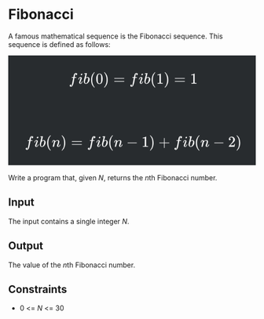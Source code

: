# Fibonacci

A famous mathematical sequence is the Fibonacci sequence. This sequence is defined as follows:

![Fibonacci sequence](images/screenshot-fibonacci.png)

Write a program that, given *N*, returns the *n*th Fibonacci number.

## Input

The input contains a single integer *N*.

## Output

The value of the *n*th Fibonacci number.

## Constraints

- 0 <= *N* <= 30
